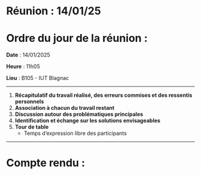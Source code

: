 # Réunion : 14/01/25

# **Ordre du jour de la réunion** :

**Date** : 14/01/2025

**Heure** : 11h05

**Lieu** : B105 - IUT Blagnac

---

1. **Récapitulatif du travail réalisé, des erreurs commises et des ressentis personnels**
2. **Association à chacun du travail restant**
3. **Discussion autour des problématiques principales**
4. **Identification et échange sur les solutions envisageables**
5. **Tour de table**
    - Temps d’expression libre des participants

---

# **Compte rendu** :